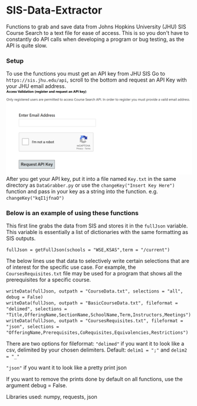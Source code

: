 # SIS-Data-Extractor
 Functions to grab and save data from Johns Hopkins University (JHU) SIS Course Search to a text file for ease of access. This is so you don't have to constantly do API calls when developing a program or bug testing, as the API is quite slow.
### Setup
 To use the functions you must get an API key from JHU SIS
 Go to ```https://sis.jhu.edu/api```, scroll to the bottom and request an API Key with your JHU email address.
 ![alt text]({435684E2-651C-4AF8-9CA3-1819E67B8F2F}.png)
 After you get your API key, put it into a file named ```Key.txt``` in the same directory as ```DataGrabber.py``` or use the ```changeKey("Insert Key Here")``` function and pass in your key as a string into the function. e.g. ```changeKey("kqI1jfnaO")```

### Below is an example of using these functions
 This first line grabs the data from SIS and stores it in the ```fullJson``` variable.
 This variable is essentially a list of dictionaries with the same formatting as SIS outputs.
 ```
 fullJson = getFullJson(schools = "WSE,KSAS",term = "/current")
 ```
 The below lines use that data to selectively write certain selections that are of interest for the specific use case.
 For example, the ```CoursesRequisites.txt``` file may be used for a program that shows all the prerequisites for a specific course.
 ```
 writeData(fullJson, outpath = "CourseData.txt", selections = "all", debug = False)
 writeData(fullJson, outpath = "BasicCourseData.txt", fileformat = "delimed", selections = "Title,OfferingName,SectionName,SchoolName,Term,Instructors,Meetings")
 writeData(fullJson, outpath = "CoursesRequisites.txt", fileformat = "json", selections = "OfferingName,Prerequisites,CoRequisites,Equivalencies,Restrictions")
 ```
 There are two options for fileformat: 
 ```"delimed"``` if you want it to look like a csv, delimited by your chosen delimiters. 
        Default: ```delim1 = ";"``` and ```delim2 = "_"```

 ```"json"``` if you want it to look like a pretty print json
 
 If you want to remove the prints done by default on all functions, use the argument debug = False.
 
 Libraries used: numpy, requests, json
